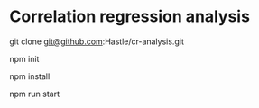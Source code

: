# Сorrelation regression analysis

git clone git@github.com:Hastle/cr-analysis.git

npm init

npm install

npm run start
